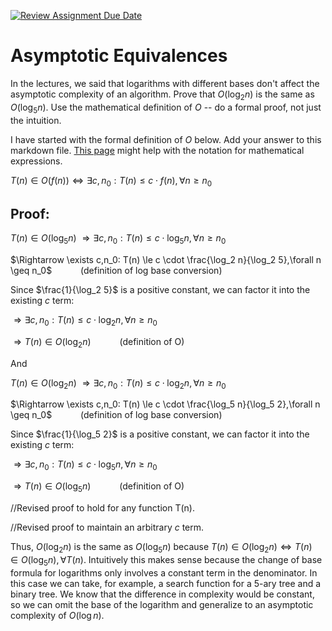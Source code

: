 [![Review Assignment Due Date](https://classroom.github.com/assets/deadline-readme-button-24ddc0f5d75046c5622901739e7c5dd533143b0c8e959d652212380cedb1ea36.svg)](https://classroom.github.com/a/fbkbKZ5N)
# Asymptotic Equivalences

In the lectures, we said that logarithms with different bases don't affect the
asymptotic complexity of an algorithm. Prove that $O(\log_{2} n)$ is the same as
$O(\log_{5} n)$. Use the mathematical definition of $O$ -- do a formal proof,
not just the intuition.

I have started with the formal definition of $O$ below. Add your answer to this
markdown file. [This
page](https://docs.github.com/en/get-started/writing-on-github/working-with-advanced-formatting/writing-mathematical-expressions)
might help with the notation for mathematical expressions.

$T(n) \in O(f(n)) \iff \exists c, n_0: T(n) \leq c \cdot f(n), \forall n \geq n_0$

## Proof:
$T(n) \in O(\log_5 n)$
$\Rightarrow\exists c,n_0: T(n) \le c \cdot \log_5 n ,\forall n \geq n_0$

$\Rightarrow \exists c,n_0: T(n) \le c \cdot \frac{\log_2 n}{\log_2 5},\forall n \geq n_0$ &emsp;&emsp;&emsp;(definition of log base conversion)

Since $\frac{1}{\log_2 5}$ is a positive constant, we can factor it into the existing $c$ term:

$\Rightarrow \exists c,n_0: T(n) \le c\cdot \log_2 n,\forall n \geq n_0$

$\Rightarrow T(n) \in O(\log_2 n)$  &emsp;&emsp;&emsp;(definition of O)


And


$T(n) \in O(\log_2 n)$
$\Rightarrow\exists c,n_0: T(n) \le c \cdot \log_2 n ,\forall n \geq n_0$

$\Rightarrow \exists c,n_0: T(n) \le c \cdot \frac{\log_5 n}{\log_5 2},\forall n \geq n_0$ &emsp;&emsp;&emsp;(definition of log base conversion)

Since $\frac{1}{\log_5 2}$ is a positive constant, we can factor it into the existing $c$ term:

$\Rightarrow \exists c,n_0: T(n) \le c\cdot \log_5 n,\forall n \geq n_0$

$\Rightarrow T(n) \in O(\log_5 n)$  &emsp;&emsp;&emsp;(definition of O)

//Revised proof to hold for any function T(n).

//Revised proof to maintain an arbitrary $c$ term.

Thus, $O(\log_{2} n)$ is the same as $O(\log_{5} n)$ because $T(n) \in O(\log_2 n)\iff T(n) \in O(\log_5 n), \forall T(n)$. Intuitively this makes sense because the change of base formula for logarithms only involves a constant term in the denominator. In this case we can take, for example, a search function for a 5-ary tree and a binary tree. We know that the difference in complexity would be constant, so we can omit the base of the logarithm and generalize to an asymptotic complexity of $O(\log n)$.

